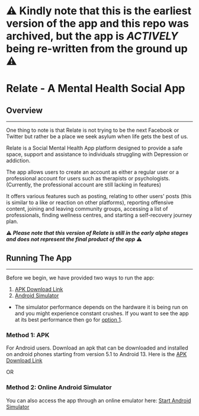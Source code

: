 # ⚠️ Kindly note that this is the earliest version of the app and this repo was archived, but the app is *ACTIVELY* being re-written from the ground up ⚠️

# Relate - A Mental Health Social App

## Overview

---

One thing to note is that Relate is not trying to be the next Facebook or Twitter but rather be a place we seek asylum when life gets the best of us.

Relate is a Social Mental Health App platform designed to provide a safe space, support and assistance to individuals struggling with Depression or addiction.

The app allows users to create an account as either a regular user or a professional account for users such as therapists or psychologists. (Currently, the professional account are still lacking in features)

It offers various features such as posting, relating to other users' posts (this is similar to a like or reaction on other platforms), reporting offensive content, joining and leaving community groups, accessing a list of professionals, finding wellness centres, and starting a self-recovery journey plan.

⚠️ _**Please note that this version of Relate is still in the early alpha stages and does not represent the final product of the app**_ ⚠️

## Running The App

---

Before we begin, we have provided two ways to run the app:

1. [APK Download Link](https://github.com/MaxwellKJr/relate/releases/download/v.0.0.11%2B1-alpha/relate-alpha-v0.0.11+1.apk)
2. [Android Simulator](https://appetize.io/app/ysg3vmtfjpegps25gp5jhsbsni)

- The simulator performance depends on the hardware it is being run on and you might experience constant crushes. If you want to see the app at its best performance then go for [option 1](https://github.com/MaxwellKJr/relate/releases/download/v.0.0.11%2B1-alpha/relate-alpha-v0.0.11+1.apk).

### Method 1: APK

For Android users. Download an apk that can be downloaded and installed on android phones starting from version 5.1 to Android 13. Here is the [APK Download Link](https://github.com/MaxwellKJr/relate/releases/download/v.0.0.11%2B1-alpha/relate-alpha-v0.0.11+1.apk)

OR

### Method 2: Online Android Simulator

You can also access the app through an online emulator here: [Start Android Simulator](https://appetize.io/app/ysg3vmtfjpegps25gp5jhsbsni)
